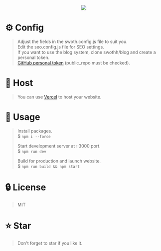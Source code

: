 <div align="center">
    <img src="https://i.ibb.co/93q3YGS/swoth-v5.png">
</div>

# ⚙️ Config
> Adjust the fields in the swoth.config.js file to suit you. \
> Edit the seo.config.js file for SEO settings. \
> If you want to use the blog system, clone swothh/blog and create a personal token. \
> [GitHub personal token](https://github.com/settings/tokens) (public_repo must be checked).

# 🔑 Host
> You can use [Vercel](https://vercel.com) to host your website.

# 📜 Usage
> Install packages. \
> $ `npm i --force`
>
> Start development server at ::3000 port. \
> $ `npm run dev`
>
> Build for production and launch website. \
> $ `npm run build && npm start`

# 🔒 License
> MIT

# ⭐ Star
> Don't forget to star if you like it.
